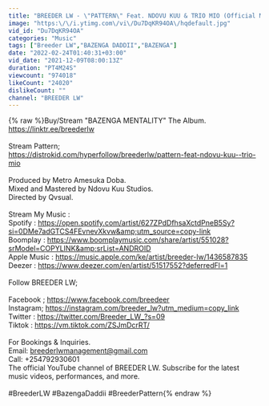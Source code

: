 ```yaml
---
title: "BREEDER LW - \"PATTERN\" Feat. NDOVU KUU & TRIO MIO (Official Music Video)"
image: "https:\/\/i.ytimg.com\/vi\/Du7DqKR94OA\/hqdefault.jpg"
vid_id: "Du7DqKR94OA"
categories: "Music"
tags: ["Breeder LW","BAZENGA DADDII","BAZENGA"]
date: "2022-02-24T01:40:31+03:00"
vid_date: "2021-12-09T08:00:13Z"
duration: "PT4M24S"
viewcount: "974018"
likeCount: "24020"
dislikeCount: ""
channel: "BREEDER LW"
---
```

{% raw %}Buy/Stream &quot;BAZENGA MENTALITY&quot; The Album.<br /><a rel="nofollow" target="blank" href="https://linktr.ee/breederlw">https://linktr.ee/breederlw</a><br /><br />Stream Pattern;<br /><a rel="nofollow" target="blank" href="https://distrokid.com/hyperfollow/breederlw/pattern-feat-ndovu-kuu--trio-mio">https://distrokid.com/hyperfollow/breederlw/pattern-feat-ndovu-kuu--trio-mio</a><br /><br />Produced by Metro Amesuka Doba.<br />Mixed and Mastered by Ndovu Kuu Studios.<br />Directed by Qvsual.<br /><br />Stream My Music :<br />Spotify : <a rel="nofollow" target="blank" href="https://open.spotify.com/artist/627ZPdDfhsaXctdPneB5Sy?si=0DMe7adGTCS4FEvnevXkvw&amp;utm_source=copy-link">https://open.spotify.com/artist/627ZPdDfhsaXctdPneB5Sy?si=0DMe7adGTCS4FEvnevXkvw&amp;utm_source=copy-link</a><br />Boomplay : <a rel="nofollow" target="blank" href="https://www.boomplaymusic.com/share/artist/551028?srModel=COPYLINK&amp;srList=ANDROID">https://www.boomplaymusic.com/share/artist/551028?srModel=COPYLINK&amp;srList=ANDROID</a><br />Apple Music : <a rel="nofollow" target="blank" href="https://music.apple.com/ke/artist/breeder-lw/1436587835">https://music.apple.com/ke/artist/breeder-lw/1436587835</a><br />Deezer : <a rel="nofollow" target="blank" href="https://www.deezer.com/en/artist/51517552?deferredFl=1">https://www.deezer.com/en/artist/51517552?deferredFl=1</a><br /><br />Follow BREEDER LW;<br /><br />Facebook ; <a rel="nofollow" target="blank" href="https://www.facebook.com/breedeer">https://www.facebook.com/breedeer</a><br />Instagram; <a rel="nofollow" target="blank" href="https://instagram.com/breeder_lw?utm_medium=copy_link">https://instagram.com/breeder_lw?utm_medium=copy_link</a><br />Twitter : <a rel="nofollow" target="blank" href="https://twitter.com/Breeder_LW_?s=09">https://twitter.com/Breeder_LW_?s=09</a><br />Tiktok : <a rel="nofollow" target="blank" href="https://vm.tiktok.com/ZSJmDcrRT/">https://vm.tiktok.com/ZSJmDcrRT/</a><br /><br />For Bookings &amp; Inquiries.<br />Email: breederlwmanagement@gmail.com<br />Call: +254792930601<br />The official YouTube channel of BREEDER LW. Subscribe for the latest music videos, performances, and more.<br /><br />#BreederLW #BazengaDaddii #BreederPattern{% endraw %}
